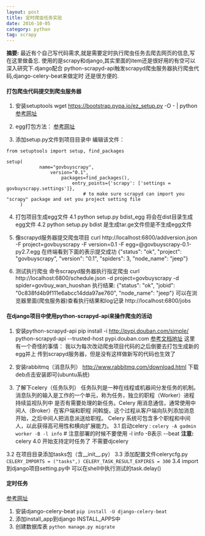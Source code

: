 ```yaml
---
layout: post
title: 定时爬虫任务实验
date: 2016-10-05
category: python
tag: scrapy
---
```

**摘要:**
最近有个自己写代码需求,就是需要定时执行爬虫任务去爬去网页的信息,写在这里做备忘.
使用的是scrapy和django,其实里面的item还是很好用的有空可以深入研究下.django配合
python-scrapyd-api触发scrapyd爬虫服务器执行爬虫代码,django-celery-beat来做定时
还是很方便的.


#### 打包爬虫代码提交到爬虫服务器

1. 安装setuptools
wget https://bootstrap.pypa.io/ez_setup.py -O - | python
[参考网址](https://pypi.python.org/pypi/setuptools)

2. egg打包方法：
[参考网址](http://setuptools.readthedocs.io/en/latest/setuptools.html)

3. 添加setup.py文件到项目目录中
编辑该文件：
```
from setuptools import setup, find_packages

setup(
            name="govbuyscrapy",
                version="0.1",
                    packages=find_packages(),
                        entry_points={'scrapy': ['settings = govbuyscrapy.settings']},
                            # to make sure scrapyd can import you "scrapy" package and set you project setting file
     )
```

4. 打包项目生成egg文件
  4.1 python setup.py bdist_egg 将会在dist目录生成egg文件
  4.2 python setup.py bdist 是生成tar.ge文件但是不生成egg文件

5. 像scrapyd服务器提交爬虫项目
curl http://localhost:6800/addversion.json -F project=govbuyscrapy -F version=0.1 -F egg=@govbuyscrapy-0.1-py2.7.egg
在终端看到下面的表示提交成功
{"status": "ok", "project": "govbuyscrapy", "version": "0.1", "spiders": 3, "node_name": "jeep"}

6. 测试执行爬虫
命令scrapyd服务器执行指定爬虫 
curl http://localhost:6800/schedule.json -d project=govbuyscrapy -d spider=govbuy_wan_huoshan
执行结果:
{"status": "ok", "jobid": "0c838fd4b9f111e6abcc14dda97ae760", "node_name": "jeep"}
可以在浏览器里面(爬虫服务器)查看执行结果和log记录
http://localhost:6800/jobs


#### 在django项目中使用python-scrapyd-api来操作爬虫的活动
1. 安装python-scrapyd-api
pip install -i http://pypi.douban.com/simple/ python-scrapyd-api  --trusted-host pypi.douban.com
[参考文档地址](https://pypi.python.org/pypi/python-scrapyd-api#downloads)
这里有一个奇怪的事情： 我以为每次改动爬虫项目代码的之后倒要去打包生成新的egg并上
传到scrapyd服务器，但是没有这样做新写的代码也生效了

2. 安装rabbitmq（消息队列）
http://www.rabbitmq.com/download.html  下载deb点击安装即可(ubuntu系统)

3. 了解下celery（任务队列）
任务队列是一种在线程或机器间分发任务的机制。
消息队列的输入是工作的一个单元，称为任务，独立的职程（Worker）进程持续监视队列中
是否有需要处理的新任务。Celery 用消息通信，通常使用中间人（Broker）在客户端和职程
间斡旋。这个过程从客户端向队列添加消息开始，之后中间人把消息派送给职程。
Celery 系统可包含多个职程和中间人，以此获得高可用性和横向扩展能力。
  3.1 启动celery :
    `celery -A gadmin worker -B -l info` # 注意部署的时候不要使用 -l info  -B表示 --beat
    **注意:** celery 4.0 开始支持定时任务了 不需要djcelery

  3.2 在项目目录添加tasks包（含__init__.py）
  3.3 添加配置文件celerycfg.py
    ```
    CELERY_IMPORTS = ("tasks",)
    CELERY_TASK_RESULT_EXPIRES = 300
    ```
  3.4 import到django项目setting.py中
    可以在shell中执行测试的task.delay()

#### 定时任务
[参考网址](https://github.com/celery/django-celery-beat)
1. 安装django-celery-beat
`pip install -U django-celery-beat`
2. 添加install_app到django INSTALL_APPS中
3. 创建数据库表
`python manage.py migrate`

